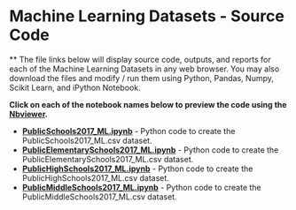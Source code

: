 # Machine Learning Datasets - Source Code
** The file links below will display source code, outputs, and reports for each of the Machine Learning Datasets in any web browser.  You may also download the files and modify / run them using Python, Pandas, Numpy, Scikit Learn, and iPython Notebook.      

**Click on each of the notebook names below to preview the code using the [Nbviewer](nbviewer.jupyter.org).**

* [**PublicSchools2017_ML.ipynb**](http://nbviewer.jupyter.org/github/jakemdrew/EducationDataNC/blob/master/2017/Machine%20Learning%20Datasets/Source%20Code/PublicSchools2017_ML) - Python code to create the PublicSchools2017_ML.csv dataset. 
* [**PublicElementarySchools2017_ML.ipynb**](http://nbviewer.jupyter.org/github/jakemdrew/EducationDataNC/blob/master/2017/Machine%20Learning%20Datasets/Source%20Code/PublicElementarySchools2017_ML.ipynb) - Python code to create the PublicElementarySchools2017_ML.csv dataset.  
* [**PublicHighSchools2017_ML.ipynb**](http://nbviewer.jupyter.org/github/jakemdrew/EducationDataNC/blob/master/2017/Machine%20Learning%20Datasets/Source%20Code/PublicHighSchools2017_ML) - Python code to create the PublicHighSchools2017_ML.csv dataset. 
* [**PublicMiddleSchools2017_ML.ipynb**](http://nbviewer.jupyter.org/github/jakemdrew/EducationDataNC/blob/master/2017/Machine%20Learning%20Datasets/Source%20Code/PublicMiddleSchools2017_ML.ipynb) - Python code to create the PublicMiddleSchools2017_ML.csv dataset. 
